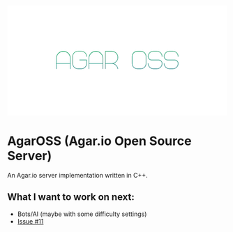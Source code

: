 ![AgarOSS](https://raw.githubusercontent.com/Megabyte918/AgarOSS/master/Logo.png)

# AgarOSS (Agar.io Open Source Server)
An Agar.io server implementation written in C++.


## What I want to work on next:
- Bots/AI (maybe with some difficulty settings)
- [Issue #11](https://github.com/Megabyte918/AgarOSS/issues/11)

